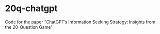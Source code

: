 # 20q-chatgpt
Code for the paper "ChatGPT’s Information Seeking Strategy: Insights from the 20-Question Game"
